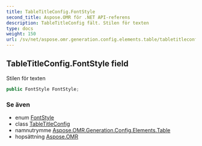 ```yaml
---
title: TableTitleConfig.FontStyle
second_title: Aspose.OMR för .NET API-referens
description: TableTitleConfig fält. Stilen för texten
type: docs
weight: 150
url: /sv/net/aspose.omr.generation.config.elements.table/tabletitleconfig/fontstyle/
---
```

## TableTitleConfig.FontStyle field

Stilen för texten

```csharp
public FontStyle FontStyle;
```

### Se även

* enum [FontStyle](../../../aspose.omr.generation/fontstyle/)
* class [TableTitleConfig](../)
* namnutrymme [Aspose.OMR.Generation.Config.Elements.Table](../../tabletitleconfig/)
* hopsättning [Aspose.OMR](../../../)


